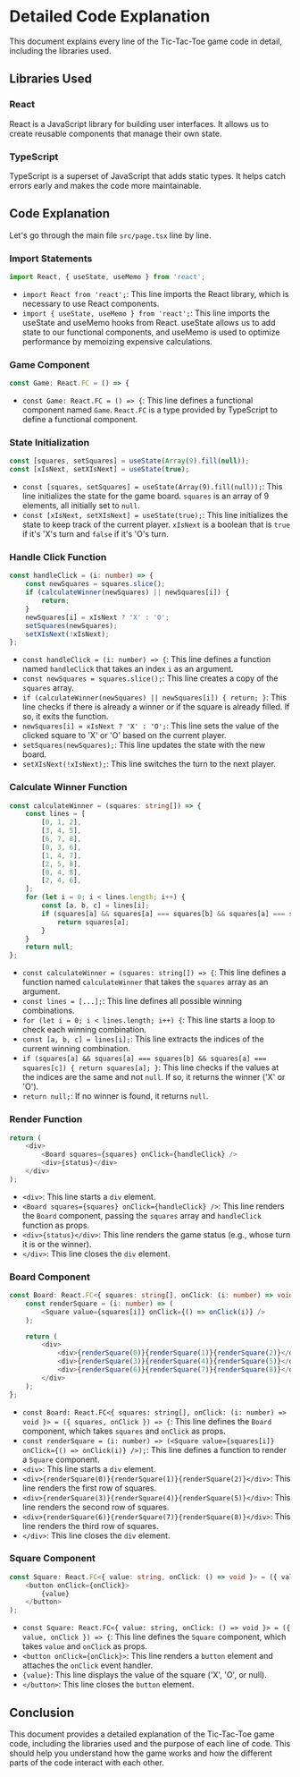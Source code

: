 # Detailed Code Explanation

This document explains every line of the Tic-Tac-Toe game code in detail, including the libraries used.

## Libraries Used

### React

React is a JavaScript library for building user interfaces. It allows us to create reusable components that manage their own state.

### TypeScript

TypeScript is a superset of JavaScript that adds static types. It helps catch errors early and makes the code more maintainable.

## Code Explanation

Let's go through the main file `src/page.tsx` line by line.

### Import Statements

```typescript
import React, { useState, useMemo } from 'react';
```

- `import React from 'react';`: This line imports the React library, which is necessary to use React components.
- `import { useState, useMemo } from 'react';`: This line imports the useState and useMemo hooks from React. useState allows us to add state to our functional components, and useMemo is used to optimize performance by memoizing expensive calculations.

### Game Component

```typescript
const Game: React.FC = () => {
```

- `const Game: React.FC = () => {`: This line defines a functional component named `Game`. `React.FC` is a type provided by TypeScript to define a functional component.

### State Initialization

```typescript
const [squares, setSquares] = useState(Array(9).fill(null));
const [xIsNext, setXIsNext] = useState(true);
```

- `const [squares, setSquares] = useState(Array(9).fill(null));`: This line initializes the state for the game board. `squares` is an array of 9 elements, all initially set to `null`.
- `const [xIsNext, setXIsNext] = useState(true);`: This line initializes the state to keep track of the current player. `xIsNext` is a boolean that is `true` if it's 'X's turn and `false` if it's 'O's turn.

### Handle Click Function

```typescript
const handleClick = (i: number) => {
    const newSquares = squares.slice();
    if (calculateWinner(newSquares) || newSquares[i]) {
        return;
    }
    newSquares[i] = xIsNext ? 'X' : 'O';
    setSquares(newSquares);
    setXIsNext(!xIsNext);
};
```

- `const handleClick = (i: number) => {`: This line defines a function named `handleClick` that takes an index `i` as an argument.
- `const newSquares = squares.slice();`: This line creates a copy of the `squares` array.
- `if (calculateWinner(newSquares) || newSquares[i]) { return; }`: This line checks if there is already a winner or if the square is already filled. If so, it exits the function.
- `newSquares[i] = xIsNext ? 'X' : 'O';`: This line sets the value of the clicked square to 'X' or 'O' based on the current player.
- `setSquares(newSquares);`: This line updates the state with the new board.
- `setXIsNext(!xIsNext);`: This line switches the turn to the next player.

### Calculate Winner Function

```typescript
const calculateWinner = (squares: string[]) => {
    const lines = [
        [0, 1, 2],
        [3, 4, 5],
        [6, 7, 8],
        [0, 3, 6],
        [1, 4, 7],
        [2, 5, 8],
        [0, 4, 8],
        [2, 4, 6],
    ];
    for (let i = 0; i < lines.length; i++) {
        const [a, b, c] = lines[i];
        if (squares[a] && squares[a] === squares[b] && squares[a] === squares[c]) {
            return squares[a];
        }
    }
    return null;
};
```

- `const calculateWinner = (squares: string[]) => {`: This line defines a function named `calculateWinner` that takes the `squares` array as an argument.
- `const lines = [...];`: This line defines all possible winning combinations.
- `for (let i = 0; i < lines.length; i++) {`: This line starts a loop to check each winning combination.
- `const [a, b, c] = lines[i];`: This line extracts the indices of the current winning combination.
- `if (squares[a] && squares[a] === squares[b] && squares[a] === squares[c]) { return squares[a]; }`: This line checks if the values at the indices are the same and not `null`. If so, it returns the winner ('X' or 'O').
- `return null;`: If no winner is found, it returns `null`.

### Render Function

```typescript
return (
    <div>
        <Board squares={squares} onClick={handleClick} />
        <div>{status}</div>
    </div>
);
```

- `<div>`: This line starts a `div` element.
- `<Board squares={squares} onClick={handleClick} />`: This line renders the `Board` component, passing the `squares` array and `handleClick` function as props.
- `<div>{status}</div>`: This line renders the game status (e.g., whose turn it is or the winner).
- `</div>`: This line closes the `div` element.

### Board Component

```typescript
const Board: React.FC<{ squares: string[], onClick: (i: number) => void }> = ({ squares, onClick }) => {
    const renderSquare = (i: number) => (
        <Square value={squares[i]} onClick={() => onClick(i)} />
    );

    return (
        <div>
            <div>{renderSquare(0)}{renderSquare(1)}{renderSquare(2)}</div>
            <div>{renderSquare(3)}{renderSquare(4)}{renderSquare(5)}</div>
            <div>{renderSquare(6)}{renderSquare(7)}{renderSquare(8)}</div>
        </div>
    );
};
```

- `const Board: React.FC<{ squares: string[], onClick: (i: number) => void }> = ({ squares, onClick }) => {`: This line defines the `Board` component, which takes `squares` and `onClick` as props.
- `const renderSquare = (i: number) => (<Square value={squares[i]} onClick={() => onClick(i)} />);`: This line defines a function to render a `Square` component.
- `<div>`: This line starts a `div` element.
- `<div>{renderSquare(0)}{renderSquare(1)}{renderSquare(2)}</div>`: This line renders the first row of squares.
- `<div>{renderSquare(3)}{renderSquare(4)}{renderSquare(5)}</div>`: This line renders the second row of squares.
- `<div>{renderSquare(6)}{renderSquare(7)}{renderSquare(8)}</div>`: This line renders the third row of squares.
- `</div>`: This line closes the `div` element.

### Square Component

```typescript
const Square: React.FC<{ value: string, onClick: () => void }> = ({ value, onClick }) => (
    <button onClick={onClick}>
        {value}
    </button>
);
```

- `const Square: React.FC<{ value: string, onClick: () => void }> = ({ value, onClick }) => {`: This line defines the `Square` component, which takes `value` and `onClick` as props.
- `<button onClick={onClick}>`: This line renders a `button` element and attaches the `onClick` event handler.
- `{value}`: This line displays the value of the square ('X', 'O', or null).
- `</button>`: This line closes the `button` element.

## Conclusion

This document provides a detailed explanation of the Tic-Tac-Toe game code, including the libraries used and the purpose of each line of code. This should help you understand how the game works and how the different parts of the code interact with each other.
